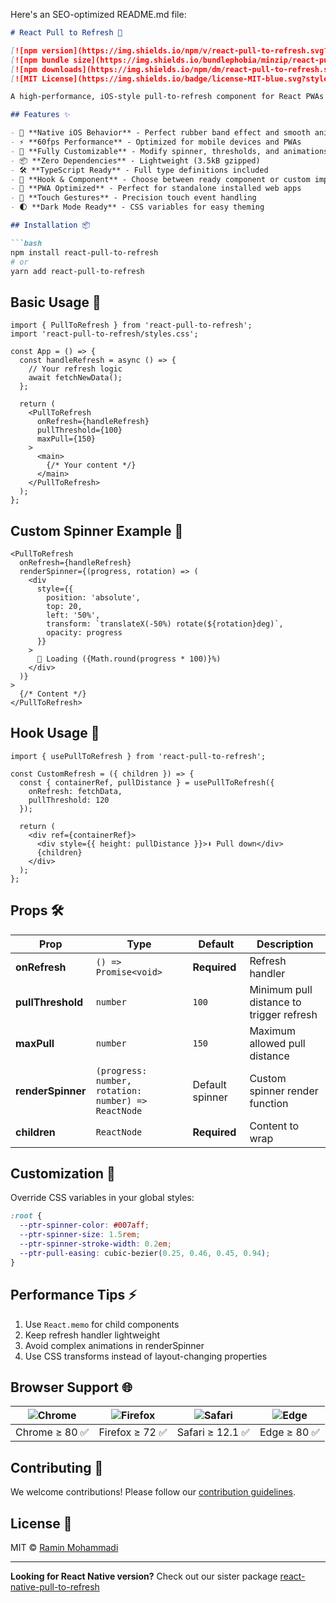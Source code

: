 Here's an SEO-optimized README.md file:

```markdown
# React Pull to Refresh 🔄

[![npm version](https://img.shields.io/npm/v/react-pull-to-refresh.svg?style=flat-square)](https://www.npmjs.com/package/react-pull-to-refresh)
[![npm bundle size](https://img.shields.io/bundlephobia/minzip/react-pull-to-refresh?style=flat-square)](https://bundlephobia.com/package/react-pull-to-refresh)
[![npm downloads](https://img.shields.io/npm/dm/react-pull-to-refresh.svg?style=flat-square)](https://npm-stat.com/charts.html?package=react-pull-to-refresh)
[![MIT License](https://img.shields.io/badge/license-MIT-blue.svg?style=flat-square)](https://github.com/your-username/react-pull-to-refresh/blob/main/LICENSE)

A high-performance, iOS-style pull-to-refresh component for React PWAs with TypeScript support and customizable touch gestures.

## Features ✨

- 📱 **Native iOS Behavior** - Perfect rubber band effect and smooth animations
- ⚡ **60fps Performance** - Optimized for mobile devices and PWAs
- 🎨 **Fully Customizable** - Modify spinner, thresholds, and animations
- 📦 **Zero Dependencies** - Lightweight (3.5kB gzipped)
- 🛠 **TypeScript Ready** - Full type definitions included
- 🎣 **Hook & Component** - Choose between ready component or custom implementation
- 📱 **PWA Optimized** - Perfect for standalone installed web apps
- 🔄 **Touch Gestures** - Precision touch event handling
- 🌓 **Dark Mode Ready** - CSS variables for easy theming

## Installation 📦

```bash
npm install react-pull-to-refresh
# or
yarn add react-pull-to-refresh
```

## Basic Usage 🚀

```tsx
import { PullToRefresh } from 'react-pull-to-refresh';
import 'react-pull-to-refresh/styles.css';

const App = () => {
  const handleRefresh = async () => {
    // Your refresh logic
    await fetchNewData();
  };

  return (
    <PullToRefresh
      onRefresh={handleRefresh}
      pullThreshold={100}
      maxPull={150}
    >
      <main>
        {/* Your content */}
      </main>
    </PullToRefresh>
  );
};
```

## Custom Spinner Example 🎨

```tsx
<PullToRefresh
  onRefresh={handleRefresh}
  renderSpinner={(progress, rotation) => (
    <div 
      style={{
        position: 'absolute',
        top: 20,
        left: '50%',
        transform: `translateX(-50%) rotate(${rotation}deg)`,
        opacity: progress
      }}
    >
      🔄 Loading ({Math.round(progress * 100)}%)
    </div>
  )}
>
  {/* Content */}
</PullToRefresh>
```

## Hook Usage 🎣

```tsx
import { usePullToRefresh } from 'react-pull-to-refresh';

const CustomRefresh = ({ children }) => {
  const { containerRef, pullDistance } = usePullToRefresh({
    onRefresh: fetchData,
    pullThreshold: 120
  });

  return (
    <div ref={containerRef}>
      <div style={{ height: pullDistance }}>⬇️ Pull down</div>
      {children}
    </div>
  );
};
```

## Props 🛠

| Prop | Type | Default | Description |
|------|------|---------|-------------|
| **onRefresh** | `() => Promise<void>` | **Required** | Refresh handler |
| **pullThreshold** | `number` | `100` | Minimum pull distance to trigger refresh |
| **maxPull** | `number` | `150` | Maximum allowed pull distance |
| **renderSpinner** | `(progress: number, rotation: number) => ReactNode` | Default spinner | Custom spinner render function |
| **children** | `ReactNode` | **Required** | Content to wrap |

## Customization 🎨

Override CSS variables in your global styles:

```css
:root {
  --ptr-spinner-color: #007aff;
  --ptr-spinner-size: 1.5rem;
  --ptr-spinner-stroke-width: 0.2em;
  --ptr-pull-easing: cubic-bezier(0.25, 0.46, 0.45, 0.94);
}
```

## Performance Tips ⚡

1. Use `React.memo` for child components
2. Keep refresh handler lightweight
3. Avoid complex animations in renderSpinner
4. Use CSS transforms instead of layout-changing properties

## Browser Support 🌐

| ![Chrome](https://cdn.jsdelivr.net/gh/alrra/browser-logos/src/chrome/chrome_48x48.png) | ![Firefox](https://cdn.jsdelivr.net/gh/alrra/browser-logos/src/firefox/firefox_48x48.png) | ![Safari](https://cdn.jsdelivr.net/gh/alrra/browser-logos/src/safari/safari_48x48.png) | ![Edge](https://cdn.jsdelivr.net/gh/alrra/browser-logos/src/edge/edge_48x48.png) |
|----------------------------------------------------------------------------------------|------------------------------------------------------------------------------------------|----------------------------------------------------------------------------------------|----------------------------------------------------------------------------------|
| Chrome ≥ 80 ✅                                                                          | Firefox ≥ 72 ✅                                                                          | Safari ≥ 12.1 ✅                                                                       | Edge ≥ 80 ✅                                                                     |

## Contributing 🤝

We welcome contributions! Please follow our [contribution guidelines](CONTRIBUTING.md).

## License 📄

MIT © [Ramin Mohammadi](https://github.com/Ramynn)

---

**Looking for React Native version?** Check out our sister package [react-native-pull-to-refresh](https://github.com/Ramynn/react-native-pull-to-refresh)
